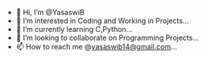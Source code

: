 - 👋 Hi, I’m @YasaswiB
- 👀 I’m interested in Coding and Working in Projects...
- 🌱 I’m currently learning C,Python...
- 💞️ I’m looking to collaborate on Programming Projects...
- 📫 How to reach me @yasaswib14@gmail.com...

<!---
YasaswiB/YasaswiB is a ✨ special ✨ repository because its `README.md` (this file) appears on your GitHub profile.
You can click the Preview link to take a look at your changes.
--->
